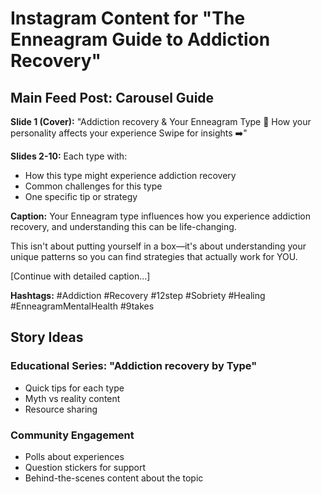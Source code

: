 # Instagram Content for "The Enneagram Guide to Addiction Recovery"

## Main Feed Post: Carousel Guide

**Slide 1 (Cover):**
"Addiction recovery & Your Enneagram Type 🧠
How your personality affects your experience
Swipe for insights ➡️"

**Slides 2-10:** Each type with:
- How this type might experience addiction recovery
- Common challenges for this type
- One specific tip or strategy

**Caption:**
Your Enneagram type influences how you experience addiction recovery, and understanding this can be life-changing.

This isn't about putting yourself in a box—it's about understanding your unique patterns so you can find strategies that actually work for YOU.

[Continue with detailed caption...]

**Hashtags:**
#Addiction #Recovery #12step #Sobriety #Healing #EnneagramMentalHealth #9takes

## Story Ideas

### Educational Series: "Addiction recovery by Type"
- Quick tips for each type
- Myth vs reality content
- Resource sharing

### Community Engagement
- Polls about experiences
- Question stickers for support
- Behind-the-scenes content about the topic
